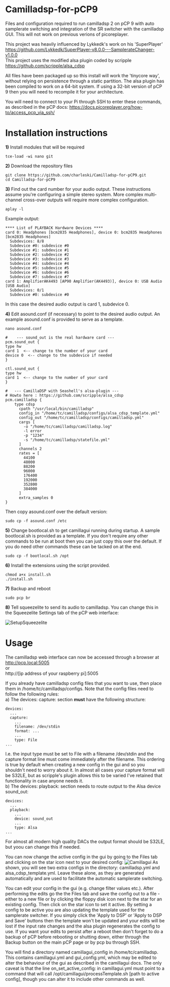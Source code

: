 # Camilladsp-for-pCP9
Files and configuration required to run camilladsp 2 on pCP 9 with auto samplerate switching and integration of the SR switcher with the camilladsp GUI.
This will not work on previous verions of picoreplayer.

This project was heavily influenced by Lykkedk's work on his 'SuperPlayer'
https://github.com/Lykkedk/SuperPlayer-v8.0.0---SamplerateChanger-v1.0.0  
This project uses the modified alsa plugin coded by scripple  
https://github.com/scripple/alsa_cdsp

All files have been packaged up so this install will work the 'tinycore way', without relying on persistence through a static partition. 
The alsa plugin has been compiled to work on a 64-bit system. If using a 32-bit version of pCP 9 then you will need to recompile it for your architecture.

You will need to connect to your Pi through SSH to enter these commands, as described in the pCP docs:
https://docs.picoreplayer.org/how-to/access_pcp_via_ssh/

# Installation instructions
**1)** Install modules that will be required
```
tce-load -wi nano git
```

**2)** Download the repository files
```
git clone https://github.com/charleski/Camilladsp-for-pCP9.git
cd Camilladsp-for-pCP9
```

**3)** Find out the card number for your audio output. These instructions assume you're configuring a simple stereo system. More complex multi-channel cross-over outputs will require more complex configuration.
```
aplay -l
```
Example output:
```
**** List of PLAYBACK Hardware Devices ****
card 0: Headphones [bcm2835 Headphones], device 0: bcm2835 Headphones [bcm2835 Headphones]
  Subdevices: 8/8
  Subdevice #0: subdevice #0
  Subdevice #1: subdevice #1
  Subdevice #2: subdevice #2
  Subdevice #3: subdevice #3
  Subdevice #4: subdevice #4
  Subdevice #5: subdevice #5
  Subdevice #6: subdevice #6
  Subdevice #7: subdevice #7
card 1: AmplifierAK4493 [AP90 Amplifier(AK4493)], device 0: USB Audio [USB Audio]
  Subdevices: 0/1
  Subdevice #0: subdevice #0
```
In this case the desired audio output is card 1, subdevice 0.

**4)** Edit asound.conf (if necessary) to point to the desired audio output. An example asound.conf is provided to serve as a template.
```
nano asound.conf
```
```
#    --- sound_out is the real hardware card ---
pcm.sound_out {
type hw
card 1  <-- change to the number of your card
device 0  <-- change to the subdevice if needed
}

ctl.sound_out {
type hw
card 1  <-- change to the number of your card
}

#   --- CamillaDSP with Seashell's alsa-plugin ---
# Howto here : https://github.com/scripple/alsa_cdsp
pcm.camilladsp {
    type cdsp
      cpath "/usr/local/bin/camilladsp"
      config_in "/home/tc/camilladsp/configs/alsa_cdsp_template.yml"
      config_out "/home/tc/camilladsp/configs/camilladsp.yml"
      cargs [
        -o "/home/tc/camilladsp/camilladsp.log"
        -l error
        -p "1234"
        -s "/home/tc/camilladsp/statefile.yml"
      ]
      channels 2
      rates = [
        44100
        48000
        88200
        96000
        176400
        192000
        352800
        384000
      ]
      extra_samples 0
}
```
Then copy asound.conf over the default version:
```
sudo cp -f asound.conf /etc
```

**5)** Change bootlocal.sh to get camillagui running during startup. 
A sample bootlocal.sh is provided as a template. If you don't require any other commands to be run at boot then you can just copy this over the default. If you do need other commands these can be tacked on at the end.
```
sudo cp -f bootlocal.sh /opt
```

**6)** Install the extensions using the script provided.
```
chmod a+x install.sh
./install.sh
```

**7)** Backup and reboot
```
sudo pcp br
```

**8)** Tell squeezelite to send its audio to camilladsp. You can change this in the Squeezelite Settings tab of the pCP web interface:

![SetupSqueezelite](https://github.com/charleski/Camilladsp-for-pCP9/assets/4446874/bc8305cf-5363-418b-8461-82d46b98cc10)

# Usage
The camilladsp web interface can now be accessed through a browser at  
http://pcp.local:5005  
or  
http://[ip address of your raspberry pi]:5005

If you already have camilladsp config files that you want to use, then place them in /home/tc/camilladsp/configs.
Note that the config files need to follow the following rules:  
a) The devices: capture: section **must** have the following structure:
```
devices:
  ...
  capture:
    ...
    filename: /dev/stdin
    format: ...
    ...
    type: File
...
```
I.e. the input type must be set to File with a filename /dev/stdin and the capture format line must come immediately after the filename. This ordering is true by default when creating a new config in the gui and so you shouldn't need to worry about it. In almost all cases your capture format will be S32LE, but as scripple's plugin allows this to be varied I've retained that functionality in case anyone needs it.  
b) The devices: playback: section needs to route output to the Alsa device sound_out:
```
devices:
  ...
  playback:
    ...
    device: sound_out
    ...
    type: Alsa
...
```
For almost all modern high quality DACs the output format should be S32LE, but yoou can change this if needed.

You can now change the active config in the gui by going to the Files tab and clicking on the star icon next to your desired config:
![Camillagui](https://github.com/charleski/Camilladsp-for-pCP9/assets/4446874/c7c2741c-a8cb-4f2f-8748-a1fff383519e)
As shown, you will see two extra configs in the directory: camilladsp.yml and alsa_cdsp_template.yml. Leave these alone, as they are generated automatically and are used to facilitate the automatic samplerate switching.

You can edit your config in the gui (e.g. change filter values etc.). After performing the edits go the the Files tab and save the config out to a file - either to a new file or by clicking the floppy disk icon next to the star for an existing config. Then click on the star icon to set it active. By setting a config to be active you are also updating the template used for the samplerate switcher. If you simply click the 'Apply to DSP' or 'Apply to DSP and Save' buttons then the template won't be updated and your edits will be lost if the input rate changes and the alsa plugin regenerates the config to use.
If you want your edits to persist after a reboot then don't forget to do a backup of pCP before rebooting or shutting down, either through the Backup button on the main pCP page or by pcp bu through SSH.

You will find a directory named camillagui_config in /home/tc/camilladsp. This contains camillagui.yml and gui_config.yml, which may be edited to alter the behaviour of the gui as described in the camillagui docs. The only caveat is that the line on_set_active_config: in camillagui.yml must point to a command that will call /opt/camillagui/processTemplate.sh [path to active config], though you can alter it to include other commands as well.
